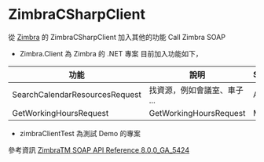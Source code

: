 # ZimbraCSharpClient

從 [Zimbra](https://sourceforge.net/p/zimbra/code/HEAD/tree/)  的 ZimbraCSharpClient 加入其他的功能 Call Zimbra SOAP

- Zimbra.Client 為 Zimbra 的 .NET 專案
目前加入功能如下，

| 功能 | 說明 | Services |
| ------ | ------ | ------ |
| SearchCalendarResourcesRequest | 找資源，例如會議室、車子 ... | Account |
| GetWorkingHoursRequest | GetWorkingHoursRequest | Mail |

 
- zimbraClientTest 為測試 Demo 的專案

參考資訊
[ZimbraTM SOAP API Reference 8.0.0_GA_5424](https://files.zimbra.com/docs/soap_api/8.0/soapapi-zimbra-doc/api-reference/overview-summary.html)
